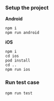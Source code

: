 ### Setup the project

**Android**
```
npm i
npm run android
```

**iOS**

```
npm i
cd ios
pod install
cd ..
npm run ios
```

### Run test case

```
npm run test
```
